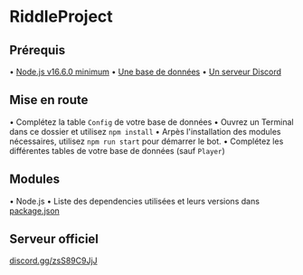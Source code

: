 # RiddleProject

## Prérequis
• [Node.js v16.6.0 minimum](https://nodejs.org/)
• [Une base de données](./utils/model.sql)
• [Un serveur Discord](https://discord.new/wVEhP9G2M5Sc)

## Mise en route
• Complétez la table `Config` de votre base de données
• Ouvrez un Terminal dans ce dossier et utilisez `npm install`
• Arpès l'installation des modules nécessaires, utilisez `npm run start` pour démarrer le bot.
• Complétez les différentes tables de votre base de données (sauf `Player`)

## Modules
• Node.js
• Liste des dependencies utilisées et leurs versions dans [package.json](./package.json)

## Serveur officiel
[discord.gg/zsS89C9JjJ](https://discord.gg/zsS89C9JjJ)